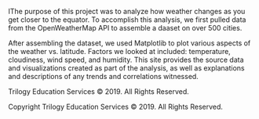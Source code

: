 IThe purpose of this project was to analyze how weather changes as you get closer to the equator. To accomplish this analysis, we first pulled data from the OpenWeatherMap API to assemble a daaset on over 500 cities.

After assembling the dataset, we used Matplotlib to plot various aspects of the weather vs. latitude. Factors we looked at included: temperature, cloudiness, wind speed, and humidity. This site provides the source data and visualizations created as part of the analysis, as well as explanations and descriptions of any trends and correlations witnessed.

Trilogy Education Services © 2019. All Rights Reserved.

Copyright
Trilogy Education Services © 2019. All Rights Reserved.
